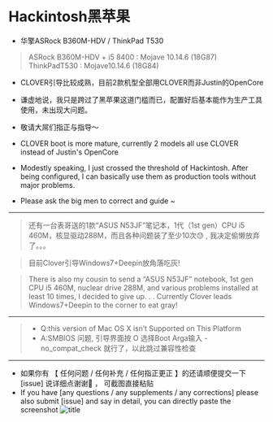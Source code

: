 # Hackintosh黑苹果
+ 华擎ASRock B360M-HDV / ThinkPad T530
> ASRock B360M-HDV + i5 8400 : Mojave 10.14.6 (18G87)
> ThinkPadT530 : Mojave10.14.6 (18G84)
    
+ CLOVER引导比较成熟，目前2款机型全部用CLOVER而非Justin的OpenCore
+ 谦虚地说，我只是跨过了黑苹果这道门槛而已，配置好后基本能作为生产工具使用，未出现大问题。
+ 敬请大屌们指正与指导～

+ CLOVER boot is more mature, currently 2 models all use CLOVER instead of Justin's OpenCore
+ Modestly speaking, I just crossed the threshold of Hackintosh. After being configured, I can basically use them as production tools without major problems.
+ Please ask the big men to correct and guide ~
---
> 还有一台表哥送的1款“ASUS N53JF”笔记本，1代（1st gen）CPU i5 460M，核显驱动288M，而且各种问题装了至少10次😓 , 我决定偷懒放弃了。。。

> 目前Clover引导Windows7+Deepin放角落吃灰!

> There is also my cousin to send a “ASUS N53JF” notebook, 1st gen CPU i5 460M, nuclear drive 288M, and various problems installed at least 10 times, I decided to give up. . .
> Currently Clover leads Windows7+Deepin to the corner to eat gray!
---
> + Q:this version of Mac OS X isn’t Supported on This Platform 
> + A:SMBIOS 问题,  引导界面按 O 选择Boot Arga输入 -no_compat_check 就行了，以此跳过兼容性检查
---
- 如果你有 【 任何问题 / 任何补充 / 任何指正更正 】的还请顺便提交一下 [issue] 说详细点谢谢🙏 ， 可截图直接粘贴
- If you have [any questions / any supplements / any corrections] please also submit [issue] and say in detail, you can directly paste the screenshot
![title](https://i.imgur.com/HCwjiv3.jpg)
